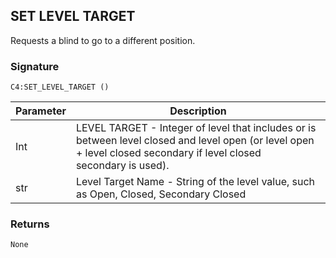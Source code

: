 ## SET LEVEL TARGET

Requests a blind to go to a different position.


### Signature

`C4:SET_LEVEL_TARGET ()`


| Parameter | Description |
| --- | --- |
| Int | LEVEL TARGET - Integer of level that includes or is between level closed and level open (or level open  + level closed secondary if level closed secondary is used). |
| str | Level Target Name - String of the level value, such as Open, Closed, Secondary Closed |


### Returns

`None`

